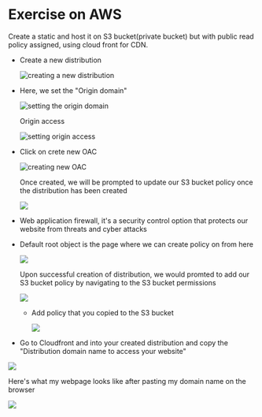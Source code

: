 # Exercise on AWS

Create a static and host it on S3 bucket(private bucket) but with public read policy assigned, using cloud front for CDN.

- Create a new distribution

  ![creating a new distribution](Screenshot%20(449).png)

- Here, we set the "Origin domain"

  ![setting the origin domain](Screenshot%20(437).png)

   Origin access
    
    ![setting origin access](Screenshot%20(439).png)

- Click on crete new OAC

  ![creating new OAC](Screenshot%20(440).png)

   Once created, we will be prompted to update our S3 bucket policy once the distribution has been created

   ![](./Screenshot%20(441).png)


- Web application firewall, it's a security control option that protects our website from threats and cyber attacks

- Default root object is the page where we can create policy on from here 

  ![](Screenshot%20(450).png)


  Upon successful creation of distribution, we would promted to add our S3 bucket policy by navigating to the S3 bucket permissions

  ![](Screenshot%20(443).png)

  - Add policy that you copied to the S3 bucket

    ![](Screenshot%20(444).png)

- Go to Cloudfront and into your created distribution and copy the "Distribution domain name to access your website"

 ![](Screenshot%20(446).png)


 Here's what my webpage looks like after pasting my domain name on the browser

 ![](Screenshot%20(448).png)
